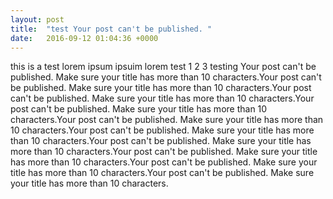 ```yaml
---
layout: post
title:  "test Your post can't be published. "
date:   2016-09-12 01:04:36 +0000
---
```


this is a test lorem ipsum ipsuim lorem test 1 2 3 testing 
Your post can't be published. Make sure your title has more than 10 characters.Your post can't be published. Make sure your title has more than 10 characters.Your post can't be published. Make sure your title has more than 10 characters.Your post can't be published. Make sure your title has more than 10 characters.Your post can't be published. Make sure your title has more than 10 characters.Your post can't be published. Make sure your title has more than 10 characters.Your post can't be published. Make sure your title has more than 10 characters.Your post can't be published. Make sure your title has more than 10 characters.Your post can't be published. Make sure your title has more than 10 characters.Your post can't be published. Make sure your title has more than 10 characters.


